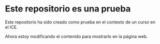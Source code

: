 # Este repositorio es una prueba

Este repositorio ha sido creado como prueba en el contexto de un curso en el ICE.

Ahora estoy modificando el contenido para mostrarlo en la página web.
